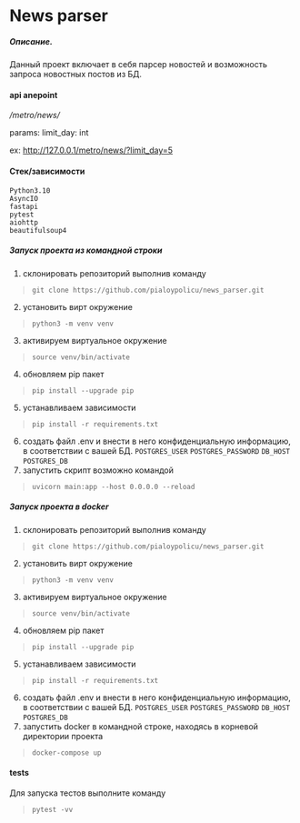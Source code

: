 # News parser

##### Описание.

Данный проект включает в себя парсер новостей и возможность запроса новостных постов из БД.

#### api anepoint
_/metro/news/_

params: limit_day: int

ex: http://127.0.0.1/metro/news/?limit_day=5

#### Стек/зависимости
```
Python3.10
AsyncIO
fastapi
pytest
aiohttp
beautifulsoup4
```

##### Запуск проекта из командной строки
1. склонировать репозиторий выполнив команду 

> `git clone https://github.com/pialoypolicu/news_parser.git`
2. установить вирт окружение 
> `python3 -m venv venv`
3. активируем виртуальное окружение
> `source venv/bin/activate` 
4. обновляем pip пакет
> `pip install --upgrade pip`
5. устанавливаем зависимости
> `pip install -r requirements.txt`
6. создать файл .env  и внести в него конфиденциальную информацию, в соответствии с вашей БД.
`POSTGRES_USER`
`POSTGRES_PASSWORD`
`DB_HOST`
`POSTGRES_DB`
7. запустить скрипт возможно командой 
> `uvicorn main:app --host 0.0.0.0 --reload`


##### Запуск проекта в docker
1. склонировать репозиторий выполнив команду 

> `git clone https://github.com/pialoypolicu/news_parser.git`
2. установить вирт окружение 
> `python3 -m venv venv`
3. активируем виртуальное окружение
> `source venv/bin/activate` 
4. обновляем pip пакет
> `pip install --upgrade pip`
5. устанавливаем зависимости
> `pip install -r requirements.txt`
6. создать файл .env  и внести в него конфиденциальную информацию, в соответствии с вашей БД.
`POSTGRES_USER`
`POSTGRES_PASSWORD`
`DB_HOST`
`POSTGRES_DB`
7. запустить docker в командной строке, находясь в корневой директории проекта 
> `docker-compose up`


#### tests
Для запуска тестов выполните команду 
> `pytest -vv`
